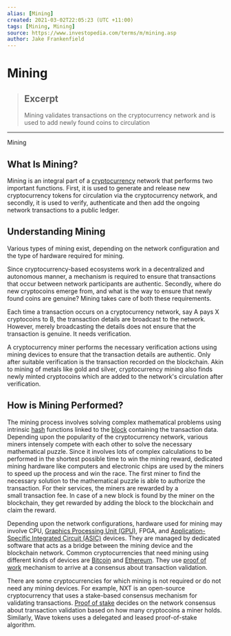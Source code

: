 ```yaml
---
alias: [Mining]
created: 2021-03-02T22:05:23 (UTC +11:00)
tags: [Mining, Mining]
source: https://www.investopedia.com/terms/m/mining.asp
author: Jake Frankenfield
---
```


# Mining

> ## Excerpt
> Mining validates transactions on the cryptocurrency network and is used to add newly found coins to circulation

---

Mining
## What Is Mining?

Mining is an integral part of a [cryptocurrency](https://www.investopedia.com/terms/c/cryptocurrency.asp) network that performs two important functions. First, it is used to generate and release new cryptocurrency tokens for circulation via the cryptocurrency network, and secondly, it is used to verify, authenticate and then add the ongoing network transactions to a public ledger.

## Understanding Mining

Various types of mining exist, depending on the network configuration and the type of hardware required for mining.

Since cryptocurrency-based ecosystems work in a decentralized and autonomous manner, a mechanism is required to ensure that transactions that occur between network participants are authentic. Secondly, where do new cryptocoins emerge from, and what is the way to ensure that newly found coins are genuine? Mining takes care of both these requirements.

Each time a transaction occurs on a cryptocurrency network, say A pays X cryptocoins to B, the transaction details are broadcast to the network. However, merely broadcasting the details does not ensure that the transaction is genuine. It needs verification.

A cryptocurrency miner performs the necessary verification actions using mining devices to ensure that the transaction details are authentic. Only after suitable verification is the transaction recorded on the blockchain. Akin to mining of metals like gold and silver, cryptocurrency mining also finds newly minted cryptocoins which are added to the network's circulation after verification.

## How is Mining Performed?

The mining process involves solving complex mathematical problems using intrinsic [hash](https://www.investopedia.com/terms/h/hash.asp) functions linked to the [block](https://www.investopedia.com/terms/b/block-bitcoin-block.asp) containing the transaction data. Depending upon the popularity of the cryptocurrency network, various miners intensely compete with each other to solve the necessary mathematical puzzle. Since it involves lots of complex calculations to be performed in the shortest possible time to win the mining reward, dedicated mining hardware like computers and electronic chips are used by the miners to speed up the process and win the race. The first miner to find the necessary solution to the mathematical puzzle is able to authorize the transaction. For their services, the miners are rewarded by a small transaction fee. In case of a new block is found by the miner on the blockchain, they get rewarded by adding the block to the blockchain and claim the reward.

Depending upon the network configurations, hardware used for mining may involve CPU, [Graphics Processing Unit (GPU)](https://www.investopedia.com/terms/g/graphics-processing-unit-gpu.asp), FPGA, and [Application-Specific Integrated Circuit (ASIC)](https://www.investopedia.com/terms/a/asic.asp) devices. They are managed by dedicated software that acts as a bridge between the mining device and the blockchain network. Common cryptocurrencies that need mining using different kinds of devices are [Bitcoin](https://www.investopedia.com/terms/b/bitcoin.asp) and [Ethereum](https://www.investopedia.com/terms/e/ethereum.asp). They use [proof of work](https://www.investopedia.com/terms/p/proof-work.asp) mechanism to arrive at a consensus about transaction validation.

There are some cryptocurrencies for which mining is not required or do not need any mining devices. For example, NXT is an open-source cryptocurrency that uses a stake-based consensus mechanism for validating transactions. [Proof of stake](https://www.investopedia.com/terms/p/proof-stake-pos.asp) decides on the network consensus about transaction validation based on how many cryptocoins a miner holds. Similarly, Wave tokens uses a delegated and leased proof-of-stake algorithm.
